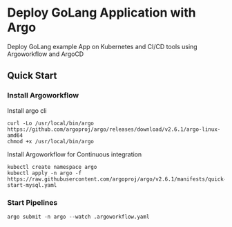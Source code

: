 # Deploy GoLang Application with Argo

Deploy GoLang example App on Kubernetes and CI/CD tools using Argoworkflow and ArgoCD

## Quick Start

### Install Argoworkflow

Install argo cli

```
curl -Lo /usr/local/bin/argo https://github.com/argoproj/argo/releases/download/v2.6.1/argo-linux-amd64
chmod +x /usr/local/bin/argo
```

Install Argoworkflow for Continuous integration

```
kubectl create namespace argo
kubectl apply -n argo -f https://raw.githubusercontent.com/argoproj/argo/v2.6.1/manifests/quick-start-mysql.yaml
```

### Start Pipelines

```
argo submit -n argo --watch .argoworkflow.yaml
```
